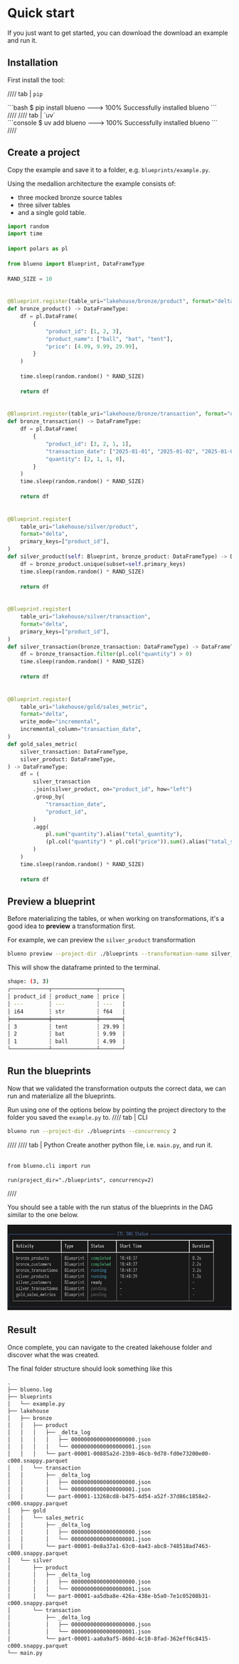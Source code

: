 # Quick start

If you just want to get started, you can download the download an example and run it.

## Installation
First install the tool:

//// tab | `pip`

<div class="termy">
```bash
$ pip install blueno
---> 100%
Successfully installed blueno
```
</div>
////
//// tab | `uv`
<div class="termy">
```console
$ uv add blueno
---> 100%
Successfully installed blueno
```
</div>
////

## Create a project

Copy the example and save it to a folder, e.g. `blueprints/example.py`.

Using the medallion architecture the example consists of:

- three mocked bronze source tables
- three silver tables
- and a single gold table.

```python
import random
import time

import polars as pl

from blueno import Blueprint, DataFrameType

RAND_SIZE = 10


@Blueprint.register(table_uri="lakehouse/bronze/product", format="delta")
def bronze_product() -> DataFrameType:
    df = pl.DataFrame(
        {
            "product_id": [1, 2, 3],
            "product_name": ["ball", "bat", "tent"],
            "price": [4.99, 9.99, 29.99],
        }
    )

    time.sleep(random.random() * RAND_SIZE)

    return df


@Blueprint.register(table_uri="lakehouse/bronze/transaction", format="delta")
def bronze_transaction() -> DataFrameType:
    df = pl.DataFrame(
        {
            "product_id": [3, 2, 1, 1],
            "transaction_date": ["2025-01-01", "2025-01-02", "2025-01-03", "2025-01-04"],
            "quantity": [2, 1, 1, 0],
        }
    )
    time.sleep(random.random() * RAND_SIZE)

    return df


@Blueprint.register(
    table_uri="lakehouse/silver/product",
    format="delta",    
    primary_keys=["product_id"],
)
def silver_product(self: Blueprint, bronze_product: DataFrameType) -> DataFrameType:
    df = bronze_product.unique(subset=self.primary_keys)
    time.sleep(random.random() * RAND_SIZE)

    return df


@Blueprint.register(
    table_uri="lakehouse/silver/transaction",
    format="delta",
    primary_keys=["product_id"],
)
def silver_transaction(bronze_transaction: DataFrameType) -> DataFrameType:
    df = bronze_transaction.filter(pl.col("quantity") > 0)
    time.sleep(random.random() * RAND_SIZE)

    return df


@Blueprint.register(
    table_uri="lakehouse/gold/sales_metric",
    format="delta",
    write_mode="incremental",
    incremental_column="transaction_date",
)
def gold_sales_metric(
    silver_transaction: DataFrameType,
    silver_product: DataFrameType,
) -> DataFrameType:
    df = (
        silver_transaction
        .join(silver_product, on="product_id", how="left")
        .group_by(
            "transaction_date",
            "product_id",
        )
        .agg(
            pl.sum("quantity").alias("total_quantity"),
            (pl.col("quantity") * pl.col("price")).sum().alias("total_sales"),
        )
    )
    time.sleep(random.random() * RAND_SIZE)

    return df

```

## Preview a blueprint
Before materializing the tables, or when working on transformations, it's a good idea to **preview** a transformation first.

For example, we can preview the `silver_product` transformation

```bash
blueno preview --project-dir ./blueprints --transformation-name silver_product
```

This will show the dataframe printed to the terminal.

```bash
shape: (3, 3)
┌────────────┬──────────────┬───────┐
│ product_id ┆ product_name ┆ price │
│ ---        ┆ ---          ┆ ---   │
│ i64        ┆ str          ┆ f64   │
╞════════════╪══════════════╪═══════╡
│ 3          ┆ tent         ┆ 29.99 │
│ 2          ┆ bat          ┆ 9.99  │
│ 1          ┆ ball         ┆ 4.99  │
└────────────┴──────────────┴───────┘
```


## Run the blueprints
Now that we validated the transformation outputs the correct data, we can run and materialize all the blueprints.

Run using one of the options below by pointing the project directory to the folder you saved the `example.py` to.
//// tab | CLI
```bash
blueno run --project-dir ./blueprints --concurrency 2
```
////
//// tab | Python
Create another python file, i.e. `main.py`, and run it.

```{.python notest}

from blueno.cli import run

run(project_dir="./blueprints", concurrency=2)
```
////

You should see a table with the run status of the blueprints in the DAG similar to the one below.

![quick-start-example](../../assets/blueno-quick-start.gif)
 
## Result

Once complete, you can navigate to the created lakehouse folder and discover what the was created.

The final folder structure should look something like this

```console
.
├── blueno.log
├── blueprints
│   └── example.py
├── lakehouse
│   ├── bronze
│   │   ├── product
│   │   │   ├── _delta_log
│   │   │   │   ├── 00000000000000000000.json
│   │   │   │   └── 00000000000000000001.json
│   │   │   └── part-00001-00885a2d-23b9-46cb-9d78-fd0e73200e00-c000.snappy.parquet
│   │   └── transaction
│   │       ├── _delta_log
│   │       │   ├── 00000000000000000000.json
│   │       │   └── 00000000000000000001.json
│   │       └── part-00001-13268cd8-b475-4d54-a52f-37d86c1858e2-c000.snappy.parquet
│   ├── gold
│   │   └── sales_metric
│   │       ├── _delta_log
│   │       │   ├── 00000000000000000000.json
│   │       │   └── 00000000000000000001.json
│   │       └── part-00001-0e8a37a1-63c0-4a43-abc8-748518ad7463-c000.snappy.parquet
│   └── silver
│       ├── product
│       │   ├── _delta_log
│       │   │   ├── 00000000000000000000.json
│       │   │   └── 00000000000000000001.json
│       │   └── part-00001-aa5dba8e-426a-438e-b5a0-7e1c05208b31-c000.snappy.parquet
│       └── transaction
│           ├── _delta_log
│           │   ├── 00000000000000000000.json
│           │   └── 00000000000000000001.json
│           └── part-00001-aa0a9af5-860d-4c10-8fad-362eff6c8415-c000.snappy.parquet
└── main.py
```

